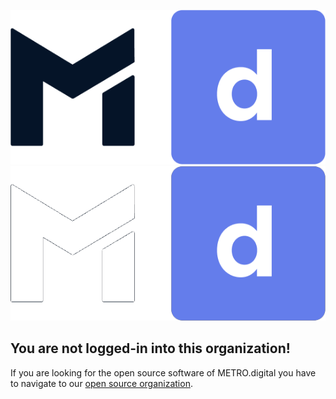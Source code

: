 ![METRO.digital logo](./profile/images/METRO-DIGITAL-LOGO-light-mode.png#gh-light-mode-only)
![METRO.digital logo](./profile/images/METRO-DIGITAL-LOGO-dark-mode.png#gh-dark-mode-only)

## You are not logged-in into this organization!

If you are looking for the open source software of METRO.digital
you have to navigate to our [open source organization](https://github.com/metro-digital).
